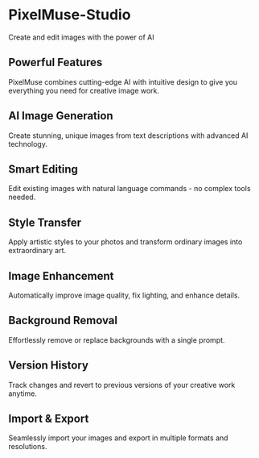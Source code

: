 # PixelMuse-Studio
Create and edit images with the power of AI

## Powerful Features
PixelMuse combines cutting-edge AI with intuitive design to give you everything you need for creative image work.

## AI Image Generation
Create stunning, unique images from text descriptions with advanced AI technology.

## Smart Editing
Edit existing images with natural language commands - no complex tools needed.

## Style Transfer
Apply artistic styles to your photos and transform ordinary images into extraordinary art.

## Image Enhancement
Automatically improve image quality, fix lighting, and enhance details.

## Background Removal
Effortlessly remove or replace backgrounds with a single prompt.

## Version History
Track changes and revert to previous versions of your creative work anytime.

## Import & Export
Seamlessly import your images and export in multiple formats and resolutions.


